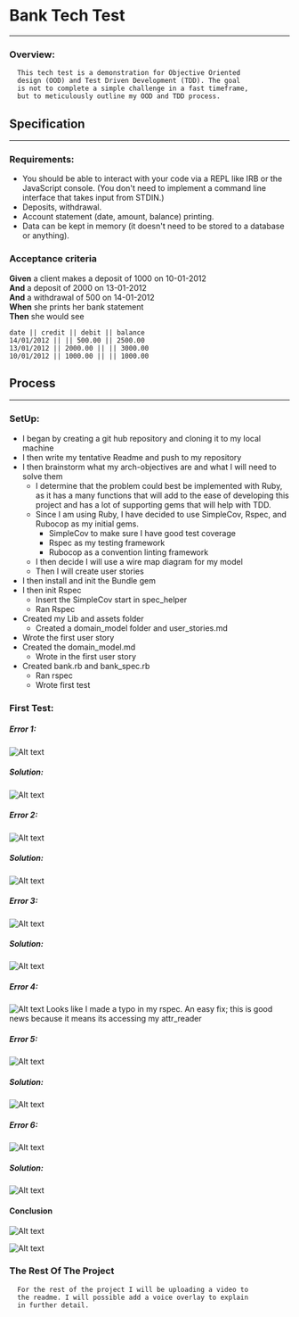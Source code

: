# Bank Tech Test
-----

### Overview:
      This tech test is a demonstration for Objective Oriented
      design (OOD) and Test Driven Development (TDD). The goal
      is not to complete a simple challenge in a fast timeframe,
      but to meticulously outline my OOD and TDD process.

## Specification
------

### Requirements:

  * You should be able to interact with your code via a REPL like IRB or the JavaScript console.  (You don't need to implement a command line interface that takes input from STDIN.)
  * Deposits, withdrawal.
  * Account statement (date, amount, balance) printing.
  * Data can be kept in memory (it doesn't need to be stored to a database or anything).

### Acceptance criteria

  **Given** a client makes a deposit of 1000 on 10-01-2012  
  **And** a deposit of 2000 on 13-01-2012  
  **And** a withdrawal of 500 on 14-01-2012  
  **When** she prints her bank statement  
  **Then** she would see

  ```
  date || credit || debit || balance
  14/01/2012 || || 500.00 || 2500.00
  13/01/2012 || 2000.00 || || 3000.00
  10/01/2012 || 1000.00 || || 1000.00
  ```


## Process
---

### SetUp:
  * I began by creating a git hub repository and cloning it to my local machine
  * I then write my tentative Readme and push to my repository
  * I then brainstorm what my arch-objectives are and what I will need to solve them
    * I determine that the problem could best be implemented with Ruby, as it has a many functions that will add to the ease of developing this project and has a lot of supporting gems that will help with TDD.
    * Since I am using Ruby, I have decided to use SimpleCov, Rspec, and Rubocop as my initial gems.
        * SimpleCov to make sure I have good test coverage
        * Rspec as my testing framework
        * Rubocop as a convention linting framework
    * I then decide I will use a wire map diagram for my model
    * Then I will create user stories
  * I then install and init the Bundle gem
  * I then init Rspec
    * Insert the SimpleCov start in spec_helper
    * Ran Rspec
  * Created my Lib and assets folder
    * Created a domain_model folder and user_stories.md
  * Wrote the first user story
  * Created the domain_model.md
    * Wrote in the first user story
  * Created bank.rb and bank_spec.rb
    * Ran rspec
    * Wrote first test

### First Test:
##### Error 1:
![Alt text](assets/images/first_test/first_error.png "First Error")
##### Solution:
![Alt text](assets/images/first_test/first_error_solution.png "First Error")
##### Error 2:
![Alt text](assets/images/first_test/second_error.png "Second Error")
##### Solution:
![Alt text](assets/images/first_test/second_error_solution.png "Second Error")
##### Error 3:
![Alt text](assets/images/first_test/third_error.png "Third Error")
##### Solution:
![Alt text](assets/images/first_test/third_error_solution.png "Third Error")
##### Error 4:
![Alt text](assets/images/first_test/error_four.png "Fourth Error")
Looks like I made a typo in my rspec. An easy fix; this is good news because it means its accessing my attr_reader
##### Error 5:
![Alt text](assets/images/first_test/error_five.png "Fifth Error")
##### Solution:
![Alt text](assets/images/first_test/solution_five.png "Fifth Error")
##### Error 6:
![Alt text](assets/images/first_test/error_six.png "Sixth Error")
##### Solution:
![Alt text](assets/images/first_test/solution_six.png "Sixth Error")

#### Conclusion
![Alt text](assets/images/first_test/first_test_pass.png "Yay")

![Alt text](assets/images/first_test/simplecov_first.png "Yay")

### The Rest Of The Project

      For the rest of the project I will be uploading a video to
      the readme. I will possible add a voice overlay to explain
      in further detail.
